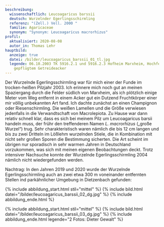 ```yaml
---
beschreibung:
  wissenschaftlich: Leucoagaricus barssii
  deutsch: Wurzelnder Egerlingsschirmling
  referenz: "(Zell.) Vell. 2000 "
  familie: Agaricaceae
  synonym: "Synonym: Leucoagaricus macrorhizus"
profil:
  aktualisiert: 2020-08-08
  autor_in: Thomas Lehr
hauptbild:
  anzeige: true
  datei: /bilder/leucoagaricus_barssii_01_tl.jpg
  legende: 06.10.2003 TK 5916.2.1 und 5916.2.3 Hofheim Marxheim, Hochfeld, auf
    gepflügtem Getreideacker
---
```

Der Wurzelnde Egerlingsschirmling war für mich einer der Funde im trocken-heißen Pilzjahr 2003. Ich erinnere mich noch gut an meinen Spaziergang durch die Felder südlich von Marxheim, als ich plötzlich einige Meter vom Weg entfernt in einem Acker gut ein Dutzend Fruchtkörper einer mir völlig unbekannten Art fand. Ich dachte zunächst an einen Champignon oder Riesenschirmling. Die weißen Lamellen und die Größe verwiesen jedenfalls in die Verwandtschaft von Macrolepiota. Zu Hause war dann relativ schnell klar, dass es sich bei meinem Pilz um Leucoagaricus barsii handeln muss, der frühr den treffenderen Namen *L. macrorhizus* („große Wurzel“) trug. Sehr charakteristisch waren nämlich die bis 12 cm langen und bis zu zwei Dritteln im Lößlehm wurzelnden Stiele, die in Kombination mit nicht sehr großen Sporen die Bestimmung sicherten. Die Art scheint im übrigen nur sporadisch in sehr warmen Jahren in Deutschland vorzukommen, was sich mit meinen eigenen Beobachtungen deckt. Trotz intensiver Nachsuche konnte der Wurzelnde Egerlingsschirmling 2004 nämlich nicht wiedergefunden werden.

Nachtrag: In den Jahren 2019 und 2020 wurde der Wurzelnde Egerlingsschirmling auch an zwei etwa 300 m voneinander entfernten Stellen ind parkähnlicher Umgebung in Dietzenbach gefunden:

{% include abbildung_start.html stil="mittel" %}
{% include bild.html datei="/bilder/leucoagaricus_barssii_02_dg.jpg" %}
{% include abbildung_ende.html %}



{% include abbildung_start.html stil="mittel" %}
{% include bild.html datei="/bilder/leucoagaricus_barssii_03_dg.jpg" %}
{% include abbildung_ende.html legende="2 Fotos: Dieter Gewalt" %}

